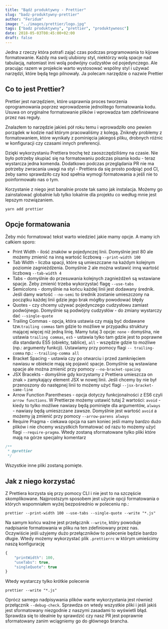 ```yaml
---
title: "Bądź produktywny - Prettier"
slug: "badz-produktywny-prettier"
author: "Feridum"
image: "../images/prettier/logo.jpg"
tags: ["badz produktywny", "prettier", "produktywnosc"]
date: 2018-05-03T08:45:00+02:00
draft: false
---
```


Jedna z rzeczy która potrafi zająć czas podczas programowania to kijowe formatowanie. Każdy ma swój ulubiony styl, niektórzy wolą spacje nad tabulacją, natomiast inni wolą podwójny cudzysłów od pojedynczego. Ale pracując razem w projekcie warto wystosować wspólny styl i używać narzędzi, które będą tego pilnowały. Ja polecam narzędzie o nazwie Prettier

<!--more-->

## Co to jest Prettier?

Prettier jest narzędziem, które usprawnia proces tworzenia oprogramowania poprzez wprowadzenie jednolitego formatowania kodu.  Usuwa on oryginalne formatowanie plików i wprowadza tam zdefiniowane przez nas reguły. 

Znalazłem to narzędzie jakieś pół roku temu i wprowadziło ono pewien porządek w kodzie nad którym pracowaliśmy z kolegą. Zniknęły problemy z formatowaniem, które wynikały z pominięcia jakiegoś pliku, drobnych różnic w konfiguracji czy czasami innych preferencji. 

Dzięki wykorzystaniu Prettiera trochę też zaoszczędziliśmy na czasie. Nie było potrzeby skupiać się na formatowaniu podczas pisania kodu - teraz wystarcza jedna komenda. Dodatkowo podczas przeglądania PR nie ma potrzeby zwracania uwagi na styl - Prettiera da się prosto podpiąć pod CI, żeby samo sprawdziło czy kod spełnia wymogi formatowania a jeśli nie to poinformowało nas o tym. 

Korzystanie z niego jest banalnie proste tak samo jak instalacja. Możemy go zainstalować globalnie lub tylko lokalnie dla projektu co według mnie jest lepszym rozwiązaniem.

```console
yarn add prettier
```

## Opcje formatowania

Żeby móc formatować tekst warto wiedzieć jakie mamy opcje. A mamy ich całkiem sporo: 

- Print Width  - ilość znaków w pojedynczej linii. Domyślnie jest 80 ale możemy zmienić na inną wartość liczbową `--print-width 100`
- Tab Width - liczba spacji, które są umieszczane na każdym kolejnym poziomie zagnieżdżenia. Domyślnie 2 ale można wstawić inną wartość liczbową `--tab-width 4`
- Tabs - domyślnie do przesuwania kolejnych zagnieżdżeń są wstawiane spacje. Żeby zmienić trzeba wykorzystać flagę `--use-tabs` 
- Semicolons - domyślnie na końcu każdej linii jest dodawany średnik. Jeśli damy wartość `--no-semi` to średnik zostanie umieszczony na początku każdej linii gdzie jego brak mógłby powodować błędy
- Quotes - czy chcemy używać pojedynczego cudzysłowu zamiast podwójnego. Domyślnie są podwójny cudzysłów - do zmiany wystarczy dać `--single-quote`
- Trailing Commas  - opcja, która ustawia czy mają być dodawane tzw.`trailing commas` tam gdzie to możliwe w przypadku struktury mającej więcej niż jedną linię. Mamy tutaj 3 opcje: `none` - domyślna, nie ustawia `trailing commas`, `es5` - ustawia tylko tam gdzie jest to poprawne dla standardu ES5 (obiekty, tablice), `all` - wszędzie gdzie to możliwe (np.: argumenty funkcji). Ustawiamy przy pomocy flagi `-- trailing-comma` np.: `--trailing-comma all`
- Bracket Spacing - ustawia czy po otwarciu i przed zamknięciem nawiasu w obiekcie mają się pojawić spacje. Domyślnie są wstawiane spacje ale można zmienić przy pomocy `--no-bracket-spacing`
- JSX Bracekts - domyślnie gdy korzystamy z Prettiera umieszcza on znak `>` zamykający element JSX w nowej linii. Jeśli chcemy by nie był przenoszony do następnej linii to możemy użyć flagi `--jsx-bracket-same-line` 
- Arrow Function Parentheses - opcja dotyczy funkcjonalności z ES6 czyli `arrow functions`. W Prettierze możemy ustawić tutaj 2 wartości: `avoid` - kiedy to tylko możliwe nawiasy będą pominięte dla argumentów, `always` - nawiasy będą umieszczane zawsze. Domyślnie jest wartość `avoid` a możemy ją zmienić przy pomocy `--arrow-parens always`
- Require Pragma - ciekawa opcja na sam koniec jeśli mamy bardzo dużo plików i nie chcemy wszystkich formatować od razu to możemy użyć flagi `--require-pragma`. Wtedy zostaną sformatowane tylko pliki które mają na górze specjalny komentarz

```js
/**
 * @prettier
 */
```
	
Wszystkie inne pliki zostaną pomięte.

## Jak z niego korzystać

Z Prettiera korzysta się przy pomocy CLI i nie jest to na szczęście skomplikowane. Najprostszym sposobem jest użycie opcji formatowania o których wspomniałem wyżej bezpośrednio w poleceniu np.:
```console
prettier --print-width 100 --use-tabs --single-quote --write "*.js"
```

Na samym końcu ważne jest przełącznik `--write`, który powoduje nadpisanie formatowania w pliku na ten zdefiniowany przez nas. Oczywiście jeśli użyjemy dużo przełączników to polecenie będzie bardzo długie. Wtedy możemy wykorzystać plik `.prettierrc` w którym umieścimy naszą konfigurację
```js
{
	"printWidth": 100,
	"useTabs": true,
	"singleQuote": true
}
```

Wtedy wystarczy tylko krótkie polecenie

```console
prettier --write "*.js"
```

Oprócz samego nadpisywania plików warte wykorzystania jest również przełącznik `--debug-check`. Sprawdza on wtedy wszystkie pliki i jeśli jakiś jest sformatowany niezgodnie z naszymi zasadami to wyświetli błąd. Sprawdza się to idealnie by sprawdzić czy nasz PR jest poprawnie sformatowany zanim wciągniemy go do głównego brancha.
